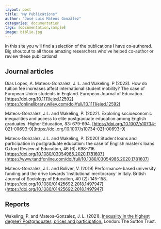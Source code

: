```yaml
---
layout: post
title: "My Publications"
author: "José Luis Mateos González"
categories: documentation
tags: [documentation,sample]
image: biblio.jpg
---
```


In this site you will find a selection of the publications I have co-authored. Big shoutout to all those amazing researchers who've helped co-author or review these publications!

## Journal articles
Dias Lopes, A. Mateos-Gonzalez, J. L.  and Wakeling. P (2023). How do tuition fee increases affect international student mobility? The case of European Union students in England. European Journal of Education.  [https://doi.org/10.1111/ejed.12592](https://onlinelibrary.wiley.com/doi/full/10.1111/ejed.12592)

Mateos-Gonzalez, J.L. and Wakeling, P. (2022). Exploring socioeconomic inequalities and access to elite postgraduate education among English graduates. Higher Education, 83: 679-694. [https://doi.org/10.1007/s10734-021-00693-9](https://doi.org/10.1007/s10734-021-00693-9)

Mateos-Gonzalez, J.L. and Wakeling, P. (2020) Student loans and participation in postgraduate education: the case of English master’s loans. Oxford Review of Education, 46 (6): 698-716. [https://doi.org/10.1080/03054985.2020.1781607](https://www.tandfonline.com/doi/full/10.1080/03054985.2020.1781607)

Mateos-Gonzalez, J.L. and Boliver, V. (2019) Performance-based university funding and the drive towards ‘institutional meritocracy’ in Italy. British Journal of Sociology of Education, 40 (2): 145-158. [https://doi.org/10.1080/01425692.2018.1497947] (https://doi.org/10.1080/01425692.2018.1497947)

## Reports
Wakeling, P. and Mateos-Gonzalez, J. L. (2021). [Inequality in the highest degree? Postgraduates, prices and participation.](https://www.suttontrust.com/our-research/inequality-in-the-highest-degree-postgraduate-access/)  London: The Sutton Trust.
